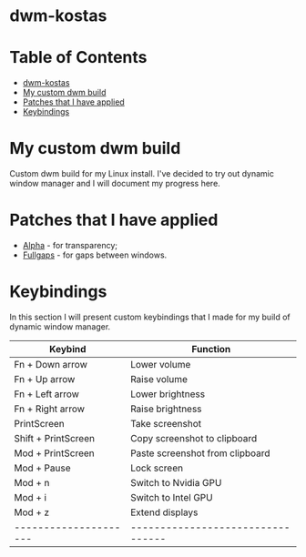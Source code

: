 # dwm-kostas

Table of Contents
=================
* [dwm-kostas](#dwm-kostas)
* [My custom dwm build](#My-custom-dwm-build)
* [Patches that I have applied](#Patches-that-I-have-applied)
* [Keybindings](#Keybindings)

# My custom dwm build
Custom dwm build for my Linux install. I've decided to try out dynamic window manager and I will document my progress here.

# Patches that I have applied
* [Alpha](../main/patches/dwm-alpha-20201019-61bb8b2.diff) - for transparency;
* [Fullgaps](../main/patches/dwm-fullgaps-20200508-7b77734.diff) - for gaps between windows.

# Keybindings
In this section I will present custom keybindings that I made for my build of dynamic window manager.

|		 Keybind		|				Function			|
| --------------------- | --------------------------------- |
|	Fn + Down arrow		|	Lower volume					|
|	Fn + Up arrow		|	Raise volume					|
|	Fn + Left arrow		|	Lower brightness				|
|	Fn + Right arrow	|	Raise brightness				|
|	PrintScreen			|	Take screenshot					|
|	Shift + PrintScreen |	Copy screenshot to clipboard	|
|	Mod + PrintScreen	|	Paste screenshot from clipboard	|
|	Mod + Pause			|	Lock screen						|
|	Mod + n				|	Switch to Nvidia GPU			|
|	Mod + i				|	Switch to Intel GPU				|
|	Mod + z				|	Extend displays					|
| --------------------- | --------------------------------- |
